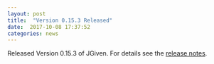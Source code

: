 ```yaml
---
layout: post
title:  "Version 0.15.3 Released"
date:  2017-10-08 17:37:52
categories: news
---
```


Released Version 0.15.3 of JGiven. For details see the [release notes](https://github.com/TNG/JGiven/releases/tag/v0.15.3).

[jgiven-gh]: https://github.com/TNG/JGiven
[jgiven]:    http://jgiven.org
